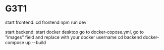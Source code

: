 # G3T1
start frontend:
cd frontend
npm run dev

start backend:
start docker desktop
go to docker-copose.yml, go to "images" field and replace with your docker username
cd backend
docker-compose up --build
